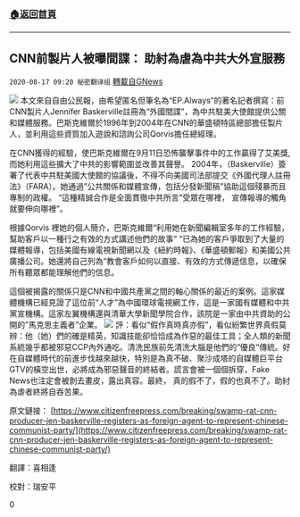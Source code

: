 ###  [:house:返回首頁](https://github.com/ourhimalayas/txt)
---

## CNN前製片人被曝間諜： 助紂為虐為中共大外宣服務
`2020-08-17 09:20 秘密翻译组` [轉載自GNews](https://gnews.org/zh-hant/300459/)

![](https://s3.amazonaws.com/gnews-media-offload/wp-content/uploads/2020/08/17091335/1597669978267.jpg)
本文來自自由公民報，由希望匿名但筆名為“EP.Always”的著名記者撰寫：前CNN製片人Jennifer Baskerville註冊為“外國間諜”，為中共駐美大使館提供公關和媒體服務。巴斯克維爾於1996年到2004年在CNN的華盛頓特區總部擔任製片人，並利用這些資質加入遊說和諮詢公司Qorvis擔任總經理。

在CNN獲得的經驗，使巴斯克維爾在9月11日恐怖襲擊事件中的工作贏得了艾美獎,而她利用這些擴大了中共的影響範圍並改善其聲譽。 2004年，（Baskerville）簽署了代表中共駐美國大使館的協議後，不得不向美國司法部提交《外國代理人註冊法》（FARA）。她通過”公共關係和媒體宣傳，包括分發新聞稿”協助這個殘暴而且專制的政權。 “這種精誠合作是全面貫徹中共所言”受眾在哪裡， 宣傳報導的觸角就要伸向哪裡”。

根據Qorvis 裡她的個人簡介，巴斯克維爾“利用她在新聞編輯室多年的工作經驗，幫助客戶以一種行之有效的方式講述他們的故事” “已為她的客戶爭取到了大量的媒體報導，包括美國有線電視新聞網以及《紐約時報》、《華盛頓郵報》和美國公共廣播公司。她還將自己列為“教會客戶如何以直接、有效的方式傳遞信息，以確保所有聽眾都能理解他們的信息。

這個被揭露的關係只是CNN和中國共產黨之間的軸心關係的最近的案例。這家媒體機構已經見證了這位前“人才”為中國環球電視網工作，這是一家國有媒體和中共黨宣機構。這家左翼機構還與清華大學新聞學院合作，該院是一家由中共資助的公開的”馬克思主義者”企業。
![](https://s3.amazonaws.com/gnews-media-offload/wp-content/uploads/2020/08/17091604/1597670140238.jpg)
評：看似“假作真時真亦假”，看似紛繁世界真假莫辨：他（她）們的確是精英，知識技能卻恰恰成為作惡的最佳工具；全人類的新聞系統幾乎都被邪惡CCP內外通吃。清洗民族前先清洗大腦是他們的“優良“傳統。好在自媒體時代的前進步伐越來越快，特別是為真不破、聚沙成塔的自媒體巨平台GTV的橫空出世，必將成為邪惡聲音的終結者。謊言會被一個個拆穿，Fake News也注定會被剝去畫皮，露出真容。最終， 真的假不了，假的也真不了。助紂為虐者終將自吞苦果。

原文鏈接： [https://www.citizenfreepress.com/breaking/swamp-rat-cnn-producer-jen-baskerville-registers-as-foreign-agent-to-represent-chinese-communist-party/](https://www.citizenfreepress.com/breaking/swamp-rat-cnn-producer-jen-baskerville-registers-as-foreign-agent-to-represent-chinese-communist-party/)

翻譯：喜相逢

校對：瑞安平

0

